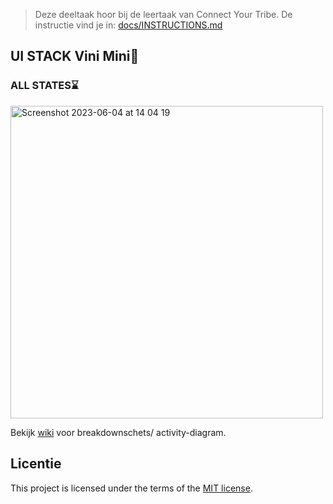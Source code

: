 > Deze deeltaak hoor bij de leertaak van Connect Your Tribe. De instructie vind je in: [docs/INSTRUCTIONS.md](docs/INSTRUCTIONS.md)

## UI STACK Vini Mini🥜

### ALL STATES⌛

<img width="500" alt="Screenshot 2023-06-04 at 14 04 19" src="https://github.com/Marwaxhello/connecting-people-ui-stack/assets/112861555/0a9b9493-8ef8-41c1-a58e-fc093d06d6d7">

Bekijk [wiki](https://github.com/Marwaxhello/connecting-people-ui-stack/wiki/UI-Stack) voor breakdownschets/ activity-diagram.
## Licentie

This project is licensed under the terms of the [MIT license](./LICENSE).
